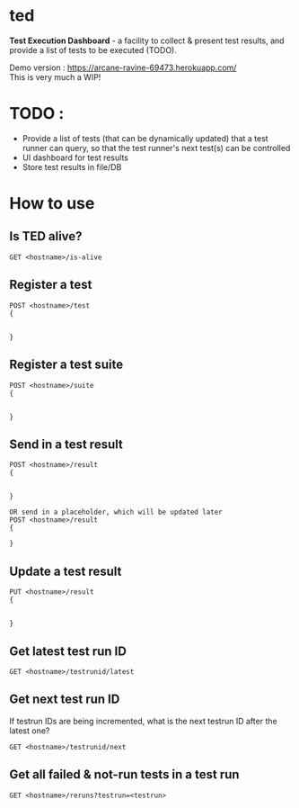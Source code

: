 # ted
**Test Execution Dashboard** - a facility to collect &amp; present test results, and provide a list of tests to be executed (TODO).

Demo version : https://arcane-ravine-69473.herokuapp.com/   
This is very much a WIP!

# TODO :
- Provide a list of tests (that can be dynamically updated) that a test runner can query, so that the test runner's next test(s) can be controlled
- UI dashboard for test results
- Store test results in file/DB


# How to use

## Is TED alive?

`GET <hostname>/is-alive`

## Register a test

```
POST <hostname>/test
{


}
```

## Register a test suite

```
POST <hostname>/suite
{


}
```

## Send in a test result

```
POST <hostname>/result
{


}

OR send in a placeholder, which will be updated later
POST <hostname>/result
{

}
```

## Update a test result
```
PUT <hostname>/result
{


}
```

## Get latest test run ID
```
GET <hostname>/testrunid/latest
```

## Get next test run ID
If testrun IDs are being incremented, what is the next testrun ID after the latest one?
```
GET <hostname>/testrunid/next
```

## Get all failed & not-run tests in a test run
```
GET <hostname>/reruns?testrun=<testrun>
```
